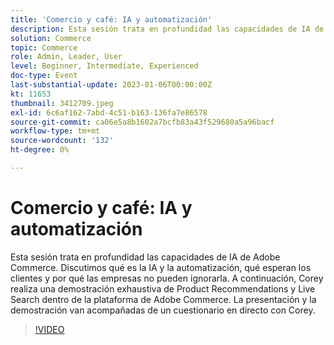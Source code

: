 ```yaml
---
title: 'Comercio y café: IA y automatización'
description: Esta sesión trata en profundidad las capacidades de IA de Adobe Commerce. Discutimos qué es la IA y la automatización, qué esperan los clientes y por qué las empresas no pueden ignorarla. A continuación, Corey realiza una demostración exhaustiva de Product Recommendations y Live Search dentro de la plataforma de Adobe Commerce. La presentación y la demostración van acompañadas de un cuestionario en directo con Corey.
solution: Commerce
topic: Commerce
role: Admin, Leader, User
level: Beginner, Intermediate, Experienced
doc-type: Event
last-substantial-update: 2023-01-06T00:00:00Z
kt: 11653
thumbnail: 3412709.jpeg
exl-id: 6c6af162-7abd-4c51-b163-136fa7e86578
source-git-commit: ca06e5a8b1602a7bcfb83a43f529680a5a96bacf
workflow-type: tm+mt
source-wordcount: '132'
ht-degree: 0%

---
```


# Comercio y café: IA y automatización

Esta sesión trata en profundidad las capacidades de IA de Adobe Commerce. Discutimos qué es la IA y la automatización, qué esperan los clientes y por qué las empresas no pueden ignorarla. A continuación, Corey realiza una demostración exhaustiva de Product Recommendations y Live Search dentro de la plataforma de Adobe Commerce. La presentación y la demostración van acompañadas de un cuestionario en directo con Corey.

>[!VIDEO](https://video.tv.adobe.com/v/3412709/?quality=12&learn=on)
